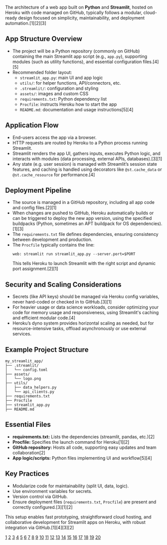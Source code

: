 The architecture of a web app built on **Python** and **Streamlit**, hosted on Heroku with code managed on GitHub, typically follows a modular, cloud-ready design focused on simplicity, maintainability, and deployment automation.[1][2][3]

## App Structure Overview
- The project will be a Python repository (commonly on GitHub) containing the main Streamlit app script (e.g., `app.py`), supporting modules (such as utility functions), and essential configuration files.[4][5]
- Recommended folder layout:
  - `streamlit_app.py`: main UI and app logic
  - `utils/`: for helper functions, API/connectors, etc.
  - `.streamlit/`: configuration and styling
  - `assets/`: images and custom CSS
  - `requirements.txt`: Python dependency list
  - `Procfile`: instructs Heroku how to start the app
  - `README.md`: documentation and usage instructions[5][4]

## Application Flow
- End-users access the app via a browser.
- HTTP requests are routed by Heroku to a Python process running Streamlit.
- Streamlit renders the app UI, gathers inputs, executes Python logic, and interacts with modules (data processing, external APIs, databases).[3][1]
- Any state (e.g. user session) is managed with Streamlit’s session state features, and caching is handled using decorators like `@st.cache_data` or `@st.cache_resource` for performance.[4]

## Deployment Pipeline
- The source is managed in a GitHub repository, including all app code and config files.[2][1]
- When changes are pushed to GitHub, Heroku automatically builds or can be triggered to deploy the new app version, using the specified buildpacks (Python, sometimes an APT buildpack for OS dependencies).[1][3]
- The `requirements.txt` file defines dependencies, ensuring consistency between development and production.
- The `Procfile` typically contains the line:
  ```
  web: streamlit run streamlit_app.py --server.port=$PORT
  ```
  This tells Heroku to launch Streamlit with the right script and dynamic port assignment.[2][1]

## Security and Scaling Considerations
- Secrets (like API keys) should be managed via Heroku config variables, never hard-coded or checked in to GitHub.[3][1]
- For heavier usage or data science workloads, consider optimizing your code for memory usage and responsiveness, using Streamlit's caching and efficient modular code.[4]
- Heroku’s dyno system provides horizontal scaling as needed, but for resource-intensive tasks, offload asynchronously or use external services.

## Example Project Structure

```
my_streamlit_app/
├── .streamlit/
│   └── config.toml
├── assets/
│   └── logo.png
├── utils/
│   ├── data_helpers.py
│   └── api_clients.py
├── requirements.txt
├── Procfile
├── streamlit_app.py
├── README.md
```


## Essential Files
- **requirements.txt:** Lists the dependencies (streamlit, pandas, etc.)[2]
- **Procfile:** Specifies the launch command for Heroku[1][2]
- **GitHub repository:** Hosts all code, supporting easy updates and team collaboration[2]
- **App logic/scripts:** Python files implementing UI and workflow[5][4]

## Key Practices
- Modularize code for maintainability (split UI, data, logic).
- Use environment variables for secrets.
- Version control via GitHub.
- Ensure deployment files (`requirements.txt`, `Procfile`) are present and correctly configured.[3][1][2]

This setup enables fast prototyping, straightforward cloud hosting, and collaborative development for Streamlit apps on Heroku, with robust integration via GitHub.[1][4][3][2]

[1](https://github.com/heroku-reference-apps/heroku-streamlit)
[2](https://sarahleaschrch.substack.com/p/how-to-deploy-your-first-python-streamlit)
[3](https://www.heroku.com/blog/introducing-heroku-streamlit-seamless-data-visualization/)
[4](https://blog.streamlit.io/best-practices-for-building-genai-apps-with-streamlit/)
[5](https://deepnote.com/blog/ultimate-guide-to-the-streamlit-library)
[6](https://github.com/siddhardhan23/streamlitappheroku)
[7](https://github.com/brunorosilva/heroku-streamlit-setup)
[8](https://github.com/topics/streamlit-deployment)
[9](https://towardsdatascience.com/a-quick-tutorial-on-how-to-deploy-your-streamlit-app-to-heroku-874e1250dadd/)
[10](https://www.youtube.com/watch?v=hZs_TKchFCc)
[11](https://github.com/ProfessorKazarinoff/simple-streamlit-app)
[12](https://www.youtube.com/watch?v=ZKy3Mass9_E)
[13](https://discuss.streamlit.io/t/streamlit-best-practices/57921)
[14](https://streamlit.io)
[15](https://discuss.streamlit.io/t/hosting-streamlit-on-github-pages/356)
[16](https://discuss.streamlit.io/t/good-practices-streamlit-code/38145)
[17](https://www.r-bloggers.com/2020/12/creating-a-streamlit-web-app-building-with-docker-github-actions-and-hosting-on-heroku/)
[18](https://flaven.fr/2021/10/deploying-and-sharing-streamlit-application-with-heroku-and-streamlit/)
[19](https://www.reddit.com/r/StreamlitOfficial/comments/15fa7mn/first_streamlit_application_best_practices/)
[20](https://discuss.streamlit.io/t/clean-architecture-with-streamlit/15262)